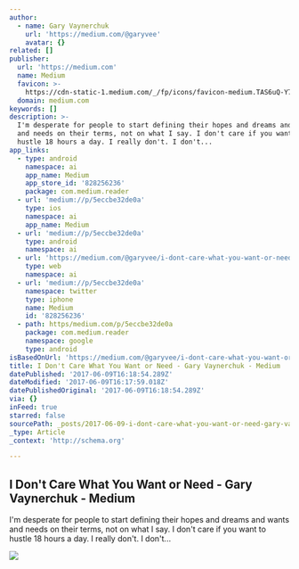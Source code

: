```yaml
---
author:
  - name: Gary Vaynerchuk
    url: 'https://medium.com/@garyvee'
    avatar: {}
related: []
publisher:
  url: 'https://medium.com'
  name: Medium
  favicon: >-
    https://cdn-static-1.medium.com/_/fp/icons/favicon-medium.TAS6uQ-Y7kcKgi0xjcYHXw.ico
  domain: medium.com
keywords: []
description: >-
  I'm desperate for people to start defining their hopes and dreams and wants
  and needs on their terms, not on what I say. I don't care if you want to
  hustle 18 hours a day. I really don't. I don't...
app_links:
  - type: android
    namespace: ai
    app_name: Medium
    app_store_id: '828256236'
    package: com.medium.reader
  - url: 'medium://p/5eccbe32de0a'
    type: ios
    namespace: ai
    app_name: Medium
  - url: 'medium://p/5eccbe32de0a'
    type: android
    namespace: ai
  - url: 'https://medium.com/@garyvee/i-dont-care-what-you-want-or-need-5eccbe32de0a'
    type: web
    namespace: ai
  - url: 'medium://p/5eccbe32de0a'
    namespace: twitter
    type: iphone
    name: Medium
    id: '828256236'
  - path: https/medium.com/p/5eccbe32de0a
    package: com.medium.reader
    namespace: google
    type: android
isBasedOnUrl: 'https://medium.com/@garyvee/i-dont-care-what-you-want-or-need-5eccbe32de0a'
title: I Don't Care What You Want or Need - Gary Vaynerchuk - Medium
datePublished: '2017-06-09T16:18:54.289Z'
dateModified: '2017-06-09T16:17:59.018Z'
datePublishedOriginal: '2017-06-09T16:18:54.289Z'
via: {}
inFeed: true
starred: false
sourcePath: _posts/2017-06-09-i-dont-care-what-you-want-or-need-gary-vaynerchuk-mediu.md
_type: Article
_context: 'http://schema.org'

---
```

<article style=""><h1>I Don't Care What You Want or Need - Gary Vaynerchuk - Medium</h1><p>I'm desperate for people to start defining their hopes and dreams and wants and needs on their terms, not on what I say. I don't care if you want to hustle 18 hours a day. I really don't. I don't...</p><img src="https://cdn-images-1.medium.com/max/1200/1*uITylaGnf5H43Ql9_cwQuw.png" /></article>